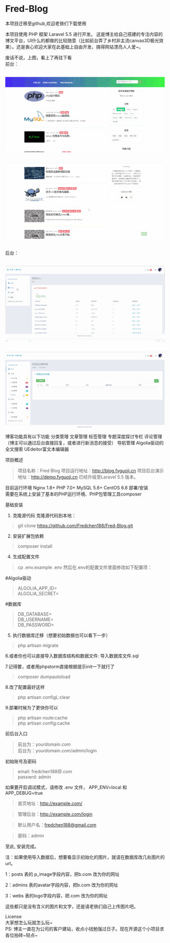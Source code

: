 # Fred-Blog
本项目迁移至github,欢迎老铁们下载使用

本项目使用 PHP 框架 Laravel 5.5 进行开发。 这是博主给自己搭建的专注内容的博文平台，UI什么的都做的比较随意（比如前台弄了乡村非主流canvas3D极光效果）。还是衷心欢迎大家在此基础上自由开发，搞得网站漂亮人人爱~。

废话不说，上图，看上了再往下看   
  <br />前台：

  <br />![image](https://github.com/Fredchen188/Fred-Blog/blob/master/public/img/front1.gif) 

  <br />![image](https://github.com/Fredchen188/Fred-Blog/blob/master/public/img/front2.gif)  

  <br />后台：   

  <br />![image](https://github.com/Fredchen188/Fred-Blog/blob/master/public/img/admin1.gif)   

  <br />![image](https://github.com/Fredchen188/Fred-Blog/blob/master/public/img/e.gif)

博客功能具有以下功能
分类管理
文章管理
标签管理
专题深度探讨专栏
评论管理（博主可以通过后台直接回复，或者进行新消息的接受）
导航管理
Algolia驱动的全文搜索
UEdeitor富文本编辑器

项目概述
> 项目名称：Fred Blog
> 项目运行地址：http://blog.fyguoji.cn
> 项目后台演示地址：http://demo.fyguoji.cn
已经升级至Laravel 5.5 版本。

目前运行环境
Nginx 1.8+
PHP 7.0+
MySQL 5.6+
CentOS 6.8
部署/安装  
需要在系统上安装了基本的PHP运行环境、PHP包管理工具composer

基础安装
1. 克隆源代码
克隆源代码到本地：

> git clone https://github.com/Fredchen188/Fred-Blog.git
2. 安装扩展包依赖
> composer install
4. 生成配置文件
> cp .env.example .env
然后在.env的配置文件里面修改如下配置项：

#Algolia驱动
> ALGOLIA_APP_ID=  
> ALGOLIA_SECRET=

#数据库
> DB_DATABASE=  
> DB_USERNAME=  
> DB_PASSWORD=

5. 执行数据库迁移（想要初始数据也可以看下一步）  
> php artisan migrate

6.或者你也可以直接导入数据库结构和数据文件: 导入数据库文件.sql

7.记得要，或者用phpstorm直接根据提示init一下就行了
> composer dumpautoload  

8.改了配置最好这样
> php artisan configL:clear   

9.部署时候为了更快你可以  
> php artisan route:cache  
> php artisan config:cache  

前后台入口
> 前台为：yourdomain.com  
> 后台为：yourdomain.com/admin/login

初始账号及密码
> email: fredchen188@.com  
> passwrd: admin 

如果要开启调试模式，请修改 .env 文件， APP_ENV=local 和 APP_DEBUG=true  
> 首页地址：http://example.com/  

> 管理后台：http://example.com/login  

> 默认用户名：fredchen188@gmail.com  

> 密码：admin  


至此, 安装完成。  

注：如果使用导入数据后，想要看显示初始化的图片，就请在数据库改几处图片的url。  

1：posts 表的 p_image字段内容，把b.com 改为你的网址  

2：admins 表的avatar字段内容，把b.com 改为你的网址  

3：webs 表的logo字段内容，把.com 改为你的网址  

这些都只是没有含义的图片和文字，还是请老铁们自己上传图片吧。  


License  
大家想怎么玩就怎么玩~  
PS: 博主一直在为公司的客户建站，收点小钱勉强过日子。现在开源这个小项目求各位拍砖~轻点~
